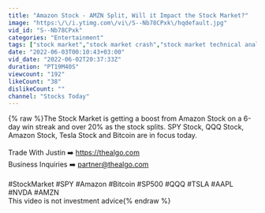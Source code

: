 ```yaml
---
title: "Amazon Stock - AMZN Split, Will it Impact the Stock Market?"
image: "https:\/\/i.ytimg.com\/vi\/S--Nb78CPxk\/hqdefault.jpg"
vid_id: "S--Nb78CPxk"
categories: "Entertainment"
tags: ["stock market","stock market crash","stock market technical analysis"]
date: "2022-06-03T00:10:43+03:00"
vid_date: "2022-06-02T20:37:33Z"
duration: "PT19M40S"
viewcount: "192"
likeCount: "38"
dislikeCount: ""
channel: "Stocks Today"
---
```

{% raw %}The Stock Market is getting a boost from Amazon Stock on a 6-day win streak and over 20% as the stock splits. SPY Stock, QQQ Stock, Amazon Stock, Tesla Stock and Bitcoin are in focus today.<br /><br />Trade With Justin ➡️  <a rel="nofollow" target="blank" href="https://thealgo.com">https://thealgo.com</a><br />Business Inquiries ➡️  partner@thealgo.com<br /><br />#StockMarket #SPY #Amazon #Bitcoin #SP500 #QQQ #TSLA #AAPL #NVDA #AMZN<br />This video is not investment advice{% endraw %}
